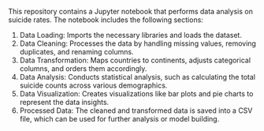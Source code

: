 This repository contains a Jupyter notebook that performs data analysis on suicide rates. The notebook includes the following sections:

1. Data Loading: Imports the necessary libraries and loads the dataset.
2. Data Cleaning: Processes the data by handling missing values, removing duplicates, and renaming columns.
3. Data Transformation: Maps countries to continents, adjusts categorical columns, and orders them accordingly.
4. Data Analysis: Conducts statistical analysis, such as calculating the total suicide counts across various demographics.
5. Data Visualization: Creates visualizations like bar plots and pie charts to represent the data insights.
6. Processed Data: The cleaned and transformed data is saved into a CSV file, which can be used for further analysis or model building.
